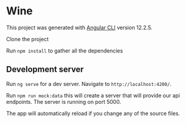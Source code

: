 # Wine

This project was generated with [Angular CLI](https://github.com/angular/angular-cli) version 12.2.5.

Clone the project

Run `npm install` to gather all the dependencies 

## Development server

Run `ng serve` for a dev server. Navigate to `http://localhost:4200/`. 


Run `npm run mock:data` this will create a server that will provide our api endpoints. The server is running on port 5000. 

The app will automatically reload if you change any of the source files.
